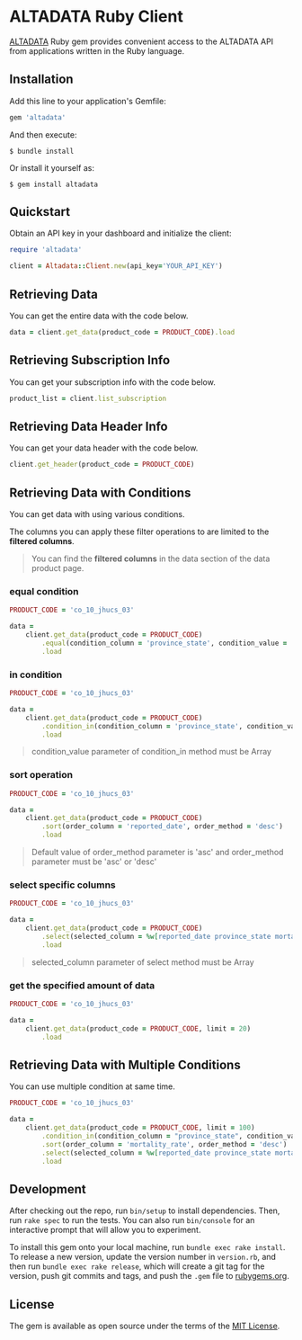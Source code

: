 # ALTADATA Ruby Client

[ALTADATA](https://www.altadata.io) Ruby gem provides convenient access to the ALTADATA API from applications written in the Ruby language.

## Installation

Add this line to your application's Gemfile:

```ruby
gem 'altadata'
```

And then execute:

    $ bundle install

Or install it yourself as:

    $ gem install altadata


## Quickstart

Obtain an API key in your dashboard and initialize the client:

```ruby
require 'altadata'

client = Altadata::Client.new(api_key='YOUR_API_KEY')
```

## Retrieving Data

You can get the entire data with the code below.

```ruby
data = client.get_data(product_code = PRODUCT_CODE).load
```

## Retrieving Subscription Info

You can get your subscription info with the code below.

```ruby
product_list = client.list_subscription
```

## Retrieving Data Header Info

You can get your data header with the code below.

```ruby
client.get_header(product_code = PRODUCT_CODE)
```

## Retrieving Data with Conditions

You can get data with using various conditions.

The columns you can apply these filter operations to are limited to the **filtered columns**.

> You can find the **filtered columns** in the data section of the data product page.

### equal condition

```ruby
PRODUCT_CODE = 'co_10_jhucs_03'

data =
    client.get_data(product_code = PRODUCT_CODE)
        .equal(condition_column = 'province_state', condition_value = 'Alabama')
        .load
```

### in condition

```ruby
PRODUCT_CODE = 'co_10_jhucs_03'

data =
    client.get_data(product_code = PRODUCT_CODE)
        .condition_in(condition_column = 'province_state', condition_value = %w[Montana Utah])
        .load
```

> condition_value parameter of condition_in method must be Array

### sort operation

```ruby
PRODUCT_CODE = 'co_10_jhucs_03'

data =
    client.get_data(product_code = PRODUCT_CODE)
        .sort(order_column = 'reported_date', order_method = 'desc')
        .load
```

> Default value of order_method parameter is 'asc' and order_method parameter must be 'asc' or 'desc'


### select specific columns

```ruby
PRODUCT_CODE = 'co_10_jhucs_03'

data =
    client.get_data(product_code = PRODUCT_CODE)
        .select(selected_column = %w[reported_date province_state mortality_rate])
        .load
```

> selected_column parameter of select method must be Array

### get the specified amount of data

```ruby
PRODUCT_CODE = 'co_10_jhucs_03'

data =
    client.get_data(product_code = PRODUCT_CODE, limit = 20)
        .load
```

## Retrieving Data with Multiple Conditions

You can use multiple condition at same time.

```ruby
PRODUCT_CODE = 'co_10_jhucs_03'

data =
    client.get_data(product_code = PRODUCT_CODE, limit = 100)
        .condition_in(condition_column = "province_state", condition_value = %w[Montana Utah])
        .sort(order_column = 'mortality_rate', order_method = 'desc')
        .select(selected_column = %w[reported_date province_state mortality_rate])
        .load
```

## Development

After checking out the repo, run `bin/setup` to install dependencies. Then, run `rake spec` to run the tests. You can also run `bin/console` for an interactive prompt that will allow you to experiment.

To install this gem onto your local machine, run `bundle exec rake install`. To release a new version, update the version number in `version.rb`, and then run `bundle exec rake release`, which will create a git tag for the version, push git commits and tags, and push the `.gem` file to [rubygems.org](https://rubygems.org).


## License

The gem is available as open source under the terms of the [MIT License](https://github.com/altabering/altadata-ruby/blob/master/LICENSE).